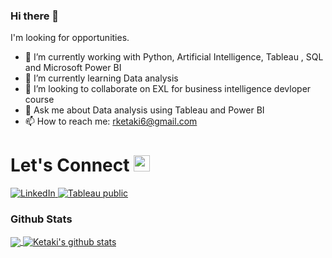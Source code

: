 ### Hi there 👋

I'm looking for opportunities.

* 🔭 I’m currently working with  Python, Artificial Intelligence, Tableau , SQL and Microsoft Power BI
* 🌱 I’m currently learning Data analysis 
* 👯 I’m looking to collaborate on EXL for business intelligence devloper course
* 💬 Ask me about Data analysis using Tableau and Power BI
* 📫 How to reach me: rketaki6@gmail.com

# Let's Connect <img src="https://github.com/TheDudeThatCode/TheDudeThatCode/blob/master/Assets/Hi.gif" width="26px">

<a target="_blank" href="https://www.linkedin.com/in/ketaki-a-raut" target="_blank">
<img alt="LinkedIn" src="https://img.shields.io/badge/LinkedIn-0077B5?style=for-the-badge&logo=linkedin&logoColor=white" />
</a>


<a target="_blank" href="https://public.tableau.com/app/profile/ketaki.raut" target="_blank">
<img alt="Tableau public" src="https://www.google.com/imgres?imgurl=https%3A%2F%2Fpublic.tableau.com%2Fapp%2Fassets%2Fimages%2Ftableau-public-logo-with-padding.png&imgrefurl=https%3A%2F%2Fpublic.tableau.com%2Fapp%2Fdiscover%2Fauthors&tbnid=slerbxYCXqFQmM&vet=12ahUKEwiWpOeH_fv7AhXEktgFHZ0xAfwQMygAegUIARC7AQ..i&docid=ycfY-c4K3j0ACM&w=431&h=244&q=tableau%20public%20logo%20png&ved=2ahUKEwiWpOeH_fv7AhXEktgFHZ0xAfwQMygAegUIARC7AQ" />
</a>
 
 
### Github Stats
<a href="https://github.com/ketakiraut34">
  <img align="center" src="https://github-readme-stats.vercel.app/api/top-langs/?username=ketakiraut34&theme=dark&hide_langs_below=1" />
</a>

<a href="https://github.com/ketakiraut34">
 <img align="center" src="https://github-readme-stats.vercel.app/api?username=ketakiraut34&show_icons=true&theme=dark&line_height=27" alt="Ketaki's github stats"/>
</a>


<!-- Thanks to TheDudeThatCode -->

<!--
**ketakiraut34/ketakiraut34** is a ✨ _special_ ✨ repository because its `README.md` (this file) appears on your GitHub profile.

Here are some ideas to get you started:

- 🔭 I’m currently working on ...
- 🌱 I’m currently learning ...
- 👯 I’m looking to collaborate on ...
- 🤔 I’m looking for help with ...
- 💬 Ask me about ...
- 📫 How to reach me: ...
- 😄 Pronouns: ...
- ⚡ Fun fact: ...
-->

